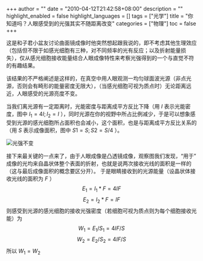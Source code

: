 +++
author = ""
date = "2010-04-12T21:42:58+08:00"
description = ""
highlight_enabled = false
highlight_languages = []
tags = ["光学"]
title = "你知道吗？人眼感受到的光强其实不随距离改变"
categories = ["物理"]
toc = false
+++

这是和子君小盆友讨论曲面镜成像时他突然想起跟我说的，即不考虑其他生理效应（包括但不限于如感光细胞有三种，对不同频率的光有反应；以及折射能量损失），仅从感光细胞接收能量结合人眼成像特性来考察光强得到的一个与直觉不符的有趣结果。

该结果的不严格阐述是这样的，在真空中用人眼观测一均匀球面波光源（非点光源，否则会有畸形的能量密度无限大），（当感光细胞可视为质点时）无论距离远近，人眼感受的光源亮度不变。

当我们离光源有一定距离时，光能密度与距离成平方反比下降（用 $I$ 表示光能密度，图中 $I_1=4I; I_2=I$ ），同时光源在你的视野中所占比例减少，于是可以想象感受到光源的感光细胞所占面积也会减小，这个面积，也是与距离成平方反比关系的（用 $S$ 表示成像面积，图中 $S1=S;S2=S/4$ ）。

![光强不变](/img/light-intensity-illustration.jpg)

接下来最关键的一点来了，由于人眼成像是凸透镜成像，观察图我们发现，“用于” 成像的光均来自晶状体整个表面的折射，也就是说两次接收光线的面积是一样的（这与最后成像面积的概念要区分开）。
于是眼睛接收到的光源能量（设晶状体接收光线的面积为 $F$ ）
     $$E_1=I_1*F=4IF$$
     $$E_2=I_2*F=IF$$
则感受到光源的感光细胞的接收光强密度（若细胞可视为质点则为每个细胞接收光能）为
   $$W_1=E_1/S_1=4IF/S$$
   $$W_2=E_2/S_2=4IF/S$$
   所以 $W_1=W_2$
